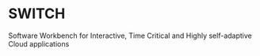 # SWITCH
Software Workbench for Interactive, Time Critical and Highly self-adaptive Cloud applications
